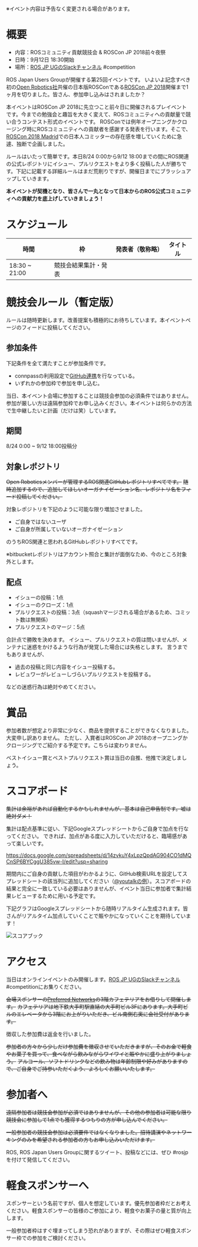 ※イベント内容は予告なく変更される場合があります。

# 概要

- 内容：ROSコミュニティ貢献競技会 & ROSCon JP 2018前々夜祭
- 日時：9月12日 18:30開始
- 場所：[ROS JP UGのSlackチャンネル](https://rosjp.slack.com) #competition

ROS Japan Users Groupが開催する第25回イベントです。
いよいよ記念すべき初の[Open Robotics社](https://www.openrobotics.org)共催の日本版ROSConである[ROSCon JP 2018](http://roscon.jp)開催まで1ヶ月を切りました。皆さん、参加申し込みはされましたか？

本イベントはROSCon JP 2018に先立つこと前々日に開催されるプレイベントです。今までの勉強会と趣旨を大きく変えて、ROSコミュニティへの貢献量で競い合うコンテスト形式のイベントです。
ROSConでは例年オープニングかクロージング時にROSコミュニティへの貢献者を感謝する発表を行います。そこで、[ROSCon 2018 Madrid](https://roscon.ros.org/2018/)での日本人コミッターの存在感を増していくために急遽、独断で企画しました。

ルールはいたって簡単です。本日8/24 0:00から9/12 18:00までの間にROS関連の公式レポジトリにイシュー、プルリクエストをより多く投稿した人が勝ちです。下記に記載する詳細ルールはまだ荒削りですが、開催日までにブラッシュアップしていきます。

**本イベントが契機となり、皆さんで一丸となって日本からのROS公式コミュニティへの貢献力を底上げしていきましょう！**

# スケジュール

時間 | 枠                 | 発表者（敬称略） | タイトル
------|---------------|---------|----
18:30 ~ 21:00 | 競技会結果集計・発表

# 競技会ルール（暫定版）

ルールは随時更新します。改善提案も積極的にお待ちしています。本イベントページのフィードに投稿してください。

## 参加条件

下記条件を全て満たすことが参加条件です。

- connpassの利用設定で[GitHub連携](http://help.connpass.com/basic/setting_sns)を行なっている。
- いずれかの参加枠で参加を申し込む。

当日、本イベント会場に参加することは競技会参加の必須条件ではありません。 参加が厳しい方は遠隔参加枠でお申し込みください。本イベントは何らかの方法で生中継したいと計画（だけは笑）しています。

## 期間

8/24 0:00 ~ 9/12 18:00投稿分

## 対象レポジトリ

~~Open Roboticsメンバーが管理するROS関連GitHubレポジトリすべてです。~~
~~随時追加するので、追加してほしいオーガナイゼーション名、レポジトリ名をフィード投稿してください。~~

対象レポジトリを下記のように可能な限り増加させました。

- ご自身ではないユーザ
- ご自身が所属していないオーガナイゼーション

のうちROS関連と思われるGitHubレポジトリすべてです。

※bitbucketレポジトリはアカウント照合と集計が面倒なため、今のところ対象外とします。

## 配点

  - イシューの投稿：1点
  - イシューのクローズ：1点
  - プルリクエストの投稿：3点（squashマージされる場合があるため、コミット数は無関係）
  - プルリクエストのマージ：5点

合計点で勝敗を決めます。
イシュー、プルリクエストの質は問いませんが、メンテナに迷惑をかけるような行為が発覚した場合には失格とします。
言うまでもありませんが、

- 過去の投稿と同じ内容をイシュー投稿する。
- レビュワーがレビューしづらいプルリクエストを投稿する。

などの迷惑行為は絶対やめてください。

# 賞品

参加者数が想定より非常に少なく、商品を提供することができなくなりました。大変申し訳ありません。
ただし、入賞者はROSCon JP 2018のオープニングかクロージングでご紹介する予定です。こちらは変わりません。

ベストイシュー賞とベストプルリクエスト賞は当日の自推、他推で決定しましょう。

# スコアボード

~~集計は余裕があれば自動化するかもしれませんが、基本は自己申告制です。嘘は絶対ダメ！~~

集計は配点基準に従い、下記Googleスプレッドシートからご自身で加点を行なってください。
できれば、加点がある度に入力していただけると、臨場感があって楽しいです。

https://docs.google.com/spreadsheets/d/14zvkuY4xLpzQpdAG904CO1dMQCnSP6BYCggU385vw-I/edit?usp=sharing

期間内にご自身の貢献した項目がわかるように、GitHub検索URLを設定してスプレッドシートの該当列に追加してください（[@youtalkの例](https://github.com/search?q=author%3Ayoutalk+archived%3Afalse+is%3Apublic+user%3Aros+user%3Aros2+user%3Aros-industrial+created%3A%3E2018-08-24&type=Issues)）。スコアボードの結果と完全に一致している必要はありませんが、イベント当日に参加者で集計結果レビューするために用いる予定です。

下記グラフはGoogleスプレッドシートから随時リアルタイム生成されます。皆さんがリアルタイム加点していくことで賑やかになっていくことを期待しています！

![スコアブック](https://docs.google.com/spreadsheets/d/e/2PACX-1vR_b-R7DbYmnR7KoPSCYKTVzNCRjUM1ncjOF4r2LDllxaJlytoIfHebHf-hnMwxUIkyyXvIumkGGZG-/pubchart?oid=1490024626&format=image)

# アクセス

当日はオンラインイベントのみ開催します。[ROS JP UGのSlackチャンネル](https://rosjp.slack.com) #competitionにお集りください。

~~会場スポンサーの[Preferred Networks](https://www.preferred-networks.jp/)の3階カフェテリアをお借りして開催します。~~
~~カフェテリアは地下鉄大手町駅直結の大手町ビル3Fにあります。大手町ビルのエレベータから3階にお上がりいただき、ビル南側右奥に会社受付があります。~~

徴収した参加費は返金を行いました。

~~参加者の方々から少しだけ参加費を徴収させていただきますが、そのお金で軽食やお菓子を買って、食べながら飲みながらワイワイと賑やかに盛り上がりましょう。~~
~~アルコール、ソフトドリンクなどの飲み物は年齢制限や好みがありますので、ご自身でご持参いただくよう、よろしくお願いいたします。~~

# 参加者へ

~~遠隔参加者は競技会参加が必須ではありませんが、その他の参加者は可能な限り競技会に参加して1点でも獲得するつもりの方が申し込んでください。~~

~~一般参加者の競技会参加は必須要件ではなくなりました。招待講演やネットワーキングのみを希望される参加者の方もお申し込みいただけます。~~

ROS, ROS Japan Users Groupに関するツイート、投稿などには、ぜひ #rosjp を付けて発信してください。

# 軽食スポンサーへ
スポンサーという名前ですが、個人を想定しています。優先参加者枠だとお考えください。軽食スポンサーの皆様のご参加により、軽食やお菓子の量と質が向上します。

一般参加者枠はすぐ埋まってしまう恐れがありますが、その際はぜひ軽食スポンサー枠での参加をご検討ください。
